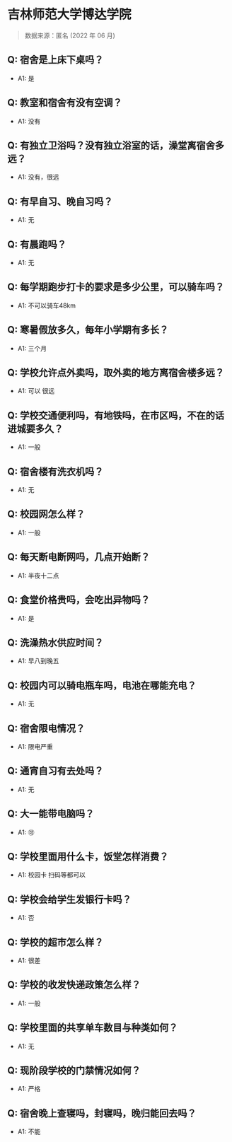 # 吉林师范大学博达学院

> 数据来源：匿名 (2022 年 06 月)

## Q: 宿舍是上床下桌吗？

- A1: 是

## Q: 教室和宿舍有没有空调？

- A1: 没有

## Q: 有独立卫浴吗？没有独立浴室的话，澡堂离宿舍多远？

- A1: 没有，很远

## Q: 有早自习、晚自习吗？

- A1: 无

## Q: 有晨跑吗？

- A1: 无

## Q: 每学期跑步打卡的要求是多少公里，可以骑车吗？

- A1: 不可以骑车48km

## Q: 寒暑假放多久，每年小学期有多长？

- A1: 三个月

## Q: 学校允许点外卖吗，取外卖的地方离宿舍楼多远？

- A1: 可以 很远

## Q: 学校交通便利吗，有地铁吗，在市区吗，不在的话进城要多久？

- A1: 一般

## Q: 宿舍楼有洗衣机吗？

- A1: 无

## Q: 校园网怎么样？

- A1: 一般

## Q: 每天断电断网吗，几点开始断？

- A1: 半夜十二点

## Q: 食堂价格贵吗，会吃出异物吗？

- A1: 是

## Q: 洗澡热水供应时间？

- A1: 早八到晚五

## Q: 校园内可以骑电瓶车吗，电池在哪能充电？

- A1: 无

## Q: 宿舍限电情况？

- A1: 限电严重

## Q: 通宵自习有去处吗？

- A1: 无

## Q: 大一能带电脑吗？

- A1: 🉑

## Q: 学校里面用什么卡，饭堂怎样消费？

- A1: 校园卡 扫码等都可以

## Q: 学校会给学生发银行卡吗？

- A1: 否

## Q: 学校的超市怎么样？

- A1: 很差

## Q: 学校的收发快递政策怎么样？

- A1: 一般

## Q: 学校里面的共享单车数目与种类如何？

- A1: 无

## Q: 现阶段学校的门禁情况如何？

- A1: 严格

## Q: 宿舍晚上查寝吗，封寝吗，晚归能回去吗？

- A1: 不能

